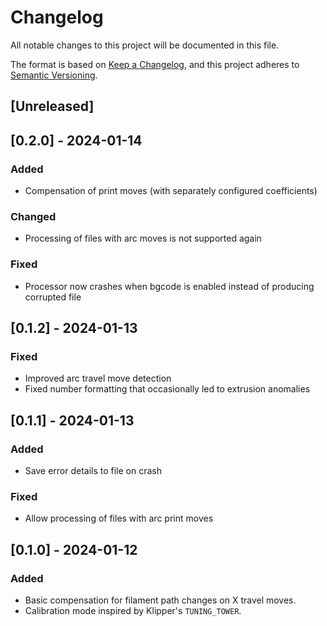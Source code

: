 # Changelog

All notable changes to this project will be documented in this file.

The format is based on [Keep a Changelog](https://keepachangelog.com/en/1.1.0/),
and this project adheres to [Semantic Versioning](https://semver.org/spec/v2.0.0.html).

## [Unreleased]

## [0.2.0] - 2024-01-14

### Added

- Compensation of print moves (with separately configured coefficients)

### Changed

- Processing of files with arc moves is not supported again

### Fixed

- Processor now crashes when bgcode is enabled instead of producing corrupted file

## [0.1.2] - 2024-01-13

### Fixed

- Improved arc travel move detection
- Fixed number formatting that occasionally led to extrusion anomalies

## [0.1.1] - 2024-01-13

### Added

- Save error details to file on crash

### Fixed

- Allow processing of files with arc print moves

## [0.1.0] - 2024-01-12

### Added

- Basic compensation for filament path changes on X travel moves.
- Calibration mode inspired by Klipper's `TUNING_TOWER`.